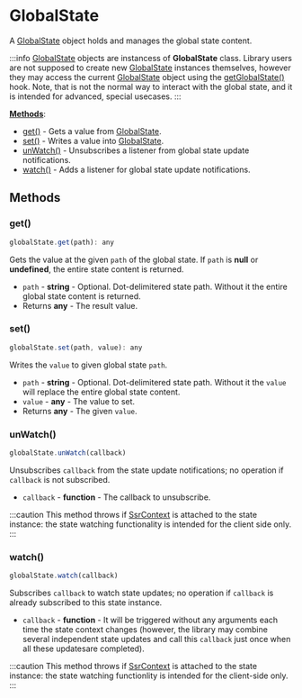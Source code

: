 # GlobalState

A [GlobalState] object holds and manages the global state content.

:::info
[GlobalState] objects are instancess of **GlobalState** class. Library users are
not supposed to create new [GlobalState] instances themselves, however they may
access the current [GlobalState] object using the [getGlobalState()] hook. Note,
that is not the normal way to interact with the global state, and it is intended
for advanced, special usecases.
:::

[**Methods**](#methods):
- [get()](#get) - Gets a value from [GlobalState].
- [set()](#set) - Writes a value into [GlobalState].
- [unWatch()](#unwatch) - Unsubscribes a listener from global state update
  notifications.
- [watch()](#watch) - Adds a listener for global state update notifications.

## Methods

### get()
```jsx
globalState.get(path): any
```
Gets the value at the given `path` of the global state. If `path` is **null** or
**undefined**, the entire state content is returned.
- `path` - **string** - Optional. Dot-delimitered state path.
  Without it the entire global state content is returned.
- Returns **any** - The result value.

### set()
```jsx
globalState.set(path, value): any
```
Writes the `value` to given global state `path`.
- `path` - **string** - Optional. Dot-delimitered state path.
  Without it the `value` will replace the entire global state content.
- `value` - **any** - The value to set.
- Returns **any** - The given `value`.

### unWatch()
```jsx
globalState.unWatch(callback)
```
Unsubscribes `callback` from the state update notifications; no operation if
`callback` is not subscribed.
- `callback` - **function** - The callback to unsubscribe.

:::caution
This method throws if [SsrContext] is attached to the state instance:
the state watching functionality is intended for the client side only.
:::

### watch()
```jsx
globalState.watch(callback)
```
Subscribes `callback` to watch state updates; no operation if `callback`
is already subscribed to this state instance.

- `callback` - **function** - It will be triggered without any arguments
  each time the state context changes (however, the library may combine several
  independent state updates and call this `callback` just once when all these
  updatesare completed).

:::caution
This method throws if [SsrContext] is attached to the state instance:
the state watching functionlity is intended for the client-side only.
:::

[getGlobalState()]: /docs/api/hooks/getglobalstate
[GlobalState]: /docs/api/objects/globalstate
[SsrContext]: /docs/api/objects/ssrcontext
